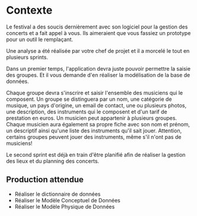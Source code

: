 # Contexte

Le festival a des soucis dernièrement avec son logiciel pour la gestion des concerts et a fait appel à vous. Ils aimeraient que vous fassiez un prototype pour un outil le remplaçant.


Une analyse a été réalisée par votre chef de projet et il a morcelé le tout en plusieurs sprints.

Dans un premier temps, l'application devra juste pouvoir permettre la saisie des groupes.
Et il vous demande d'en réaliser la modélisation de la base de données.

Chaque groupe devra s'inscrire et saisir l'ensemble des musiciens qui le composent.
Un groupe se distinguera par un nom, une catégorie de musique, un pays d'origine, un email de contact, une ou plusieurs photos, une description, des instruments qui le composent et d'un tarif de prestation en euros.
Un musicien peut appartenir à plusieurs groupes.
Chaque musicien aura également sa propre fiche avec son nom et prénom, un descriptif ainsi qu'une liste des instruments qu'il sait jouer.
Attention, certains groupes peuvent jouer des instruments, même s'il n'ont pas de musiciens!

Le second sprint est déjà en train d'être planifié afin de réaliser la gestion des lieux et du planning des concerts.


## Production attendue

 - Réaliser le dictionnaire de données
 - Réaliser le Modèle Conceptuel de Données
 - Réaliser le Modèle Physique de Données
